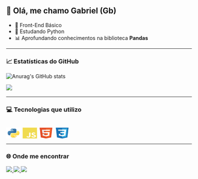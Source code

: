 ## 👋 Olá, me chamo Gabriel (Gb)

- 🎨 Front-End Básico  
- 🐍 Estudando Python  
- 📊 Aprofundando conhecimentos na biblioteca **Pandas**

---

### 📈 Estatísticas do GitHub
![Anurag's GitHub stats](https://github-readme-stats.vercel.app/api?username=3Gb3&show_icons=true&theme=tokyonight)

<div>
  <a href="https://github.com/3Gb3">
    <img height="180em" src="https://github-readme-stats.vercel.app/api/top-langs/?username=3Gb3&layout=compact&langs_count=16&langs_count_private=true&theme=tokyonight"/>
  </a>
</div>

---

### 💻 Tecnologias que utilizo
<div style="display: inline_block"><br>
  <img align="center" alt="Python" height="30" width="40" src="https://raw.githubusercontent.com/devicons/devicon/54cfe13ac10eaa1ef817a343ab0a9437eb3c2e08/icons/python/python-original.svg">
  <img align="center" alt="JS" height="30" width="40" src="https://raw.githubusercontent.com/devicons/devicon/master/icons/javascript/javascript-plain.svg">
  <img align="center" alt="HTML" height="30" width="40" src="https://raw.githubusercontent.com/devicons/devicon/master/icons/html5/html5-original.svg">
  <img align="center" alt="CSS" height="30" width="40" src="https://raw.githubusercontent.com/devicons/devicon/master/icons/css3/css3-original.svg">
</div>

---

### 🌐 Onde me encontrar
<div> 
   <a href="https://www.instagram.com/gbsconci" target="_blank">
     <img src="https://img.shields.io/badge/-Instagram-%23E4405F?style=for-the-badge&logo=instagram&logoColor=white">
   </a>
   <a href="mailto:gabrielsconci@gmail.com">
     <img src="https://img.shields.io/badge/-Gmail-%23333?style=for-the-badge&logo=gmail&logoColor=white">
   </a>
   <a href="https://www.linkedin.com/in/gabriel-schwingel-conci-a0528a344" target="_blank">
     <img src="https://img.shields.io/badge/-LinkedIn-%230077B5?style=for-the-badge&logo=linkedin&logoColor=white">
   </a> 
</div>
